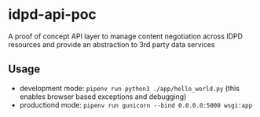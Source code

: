 # idpd-api-poc
A proof of concept API layer to manage content negotiation across IDPD resources and provide an abstraction to 3rd party data services

## Usage

- development mode: `pipenv run python3 ./app/hello_world.py` (this enables browser based exceptions and debugging)
- productiond mode: `pipenv run gunicorn --bind 0.0.0.0:5000 wsgi:app`
